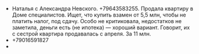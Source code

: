 - Наталья с Александра Невского. +79643583255. Продала квартиру в Доме специалистов. Ищет, что купить взамен от 5,5 млн, чтобы не платить налог, под сдачу. Особо не критиковала, недостатков не заметила, деньги есть (не ипотека) — хороший вариант. Говорит, их с сестрой квартира продавалась с апреля. За 11 млн.
- +79016591827
- 